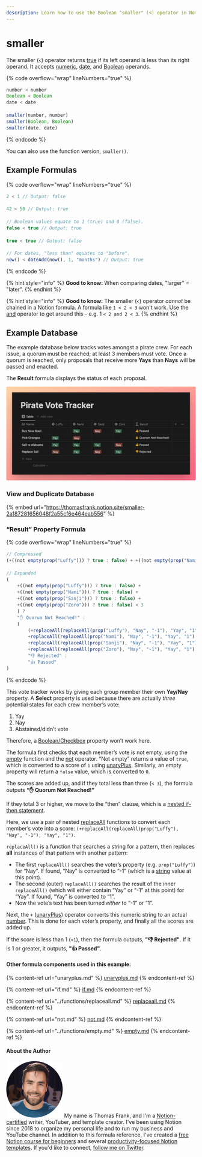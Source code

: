 ```yaml
---
description: Learn how to use the Boolean "smaller" (<) operator in Notion formulas.
---
```


# smaller

The smaller (`<`) operator returns [true](../constants/true.md) if its left operand is less than its right operand. It accepts [numeric](../../formula-basics/data-types/number.md), [date](../../formula-basics/data-types/date-data-type.md), and [Boolean](../../formula-basics/data-types/boolean-checkbox.md) operands.

{% code overflow="wrap" lineNumbers="true" %}
```jsx
number < number
Boolean < Boolean
date < date

smaller(number, number)
smaller(Boolean, Boolean)
smaller(date, date)
```
{% endcode %}

You can also use the function version, `smaller()`.

## Example Formulas

{% code overflow="wrap" lineNumbers="true" %}
```jsx
2 < 1 // Output: false

42 < 50 // Output: true

// Boolean values equate to 1 (true) and 0 (false).
false < true // Output: true

true < true // Output: false

// For dates, "less than" equates to "before".
now() < dateAdd(now(), 1, "months") // Output: true
```
{% endcode %}

{% hint style="info" %}
**Good to know:** When comparing dates, "larger" = "later".
{% endhint %}

{% hint style="info" %}
**Good to know:** The smaller (`<`) operator _cannot_ be chained in a Notion formula. A formula like `1 < 2 < 3` won't work. Use the [and](and.md) operator to get around this - e.g. 1 `< 2 and 2 < 3`.
{% endhint %}

## Example Database

The example database below tracks votes amongst a pirate crew. For each issue, a quorum must be reached; at least 3 members must vote. Once a quorum is reached, only proposals that receive more **Yays** than **Nays** will be passed and enacted.

The **Result** formula displays the status of each proposal.

![](<../../.gitbook/assets/Vote Tracker - Smaller Operator Example - Notion Formulas.png>)

### View and Duplicate Database

{% embed url="https://thomasfrank.notion.site/smaller-2a187281656048f2a55cf6e464eab556" %}

### “Result” Property Formula

{% code overflow="wrap" lineNumbers="true" %}
```jsx
// Compressed
(+((not empty(prop("Luffy"))) ? true : false) + +((not empty(prop("Nami"))) ? true : false) + +((not empty(prop("Sanji"))) ? true : false) + +((not empty(prop("Zoro"))) ? true : false) < 3) ? "✋ Quorum Not Reached!" : ((+replaceAll(replaceAll(prop("Luffy"), "Nay", "-1"), "Yay", "1") + +replaceAll(replaceAll(prop("Nami"), "Nay", "-1"), "Yay", "1") + +replaceAll(replaceAll(prop("Sanji"), "Nay", "-1"), "Yay", "1") + +replaceAll(replaceAll(prop("Zoro"), "Nay", "-1"), "Yay", "1") < 1) ? "👎 Rejected" : "👍 Passed")

// Expanded
(
    +((not empty(prop("Luffy"))) ? true : false) + 
    +((not empty(prop("Nami"))) ? true : false) + 
    +((not empty(prop("Sanji"))) ? true : false) + 
    +((not empty(prop("Zoro"))) ? true : false) < 3
    ) ? 
    "✋ Quorum Not Reached!" : 
    (
        (+replaceAll(replaceAll(prop("Luffy"), "Nay", "-1"), "Yay", "1") + 
        +replaceAll(replaceAll(prop("Nami"), "Nay", "-1"), "Yay", "1") + 
        +replaceAll(replaceAll(prop("Sanji"), "Nay", "-1"), "Yay", "1") + 
        +replaceAll(replaceAll(prop("Zoro"), "Nay", "-1"), "Yay", "1") < 1) ? 
        "👎 Rejected" : 
        "👍 Passed"
)
```
{% endcode %}

This vote tracker works by giving each group member their own **Yay/Nay** property. A **Select** property is used because there are actually _three_ potential states for each crew member’s vote:

1. Yay
2. Nay
3. Abstained/didn’t vote

Therefore, a [Boolean/Checkbox](../../formula-basics/data-types/boolean-checkbox.md) property won’t work here.

The formula first checks that each member’s vote is not empty, using the [empty](../functions/empty.md) function and the [not](not.md) operator. “Not empty” returns a value of `true`, which is converted to a score of `1` using [unaryPlus](unaryplus.md). Similarly, an empty property will return a `false` value, which is converted to `0`.

The scores are added up, and if they total less than three (`< 3`), the formula outputs **“✋ Quorum Not Reached!”**

If they total 3 or higher, we move to the “then” clause, which is a [nested if-then statement](if.md#nested-if-then-statements).

Here, we use a pair of nested [replaceAll](../functions/replaceall.md) functions to convert each member’s vote into a score: `(+replaceAll(replaceAll(prop("Luffy"), "Nay", "-1"), "Yay", "1")`.

`replaceAll()` is a function that searches a string for a pattern, then replaces **all** instances of that pattern with another pattern:

* The first `replaceAll()` searches the voter’s property (e.g. `prop("Luffy")`) for “Nay”. If found, “Nay” is converted to “-1” (which is a [string](../../formula-basics/data-types/string.md) value at this point).
* The second (outer) `replaceAll()` searches the result of the inner `replaceAll()` (which will either contain “Yay” or “-1” at this point) for “Yay”. If found, “Yay” is converted to “1”.
* Now the vote’s text has been turned _either_ to “-1” or “1”.

Next, the `+` ([unaryPlus](unaryplus.md)) operator converts this numeric string to an actual [number](../../formula-basics/data-types/number.md). This is done for each voter’s property, and finally all the scores are added up.

If the score is less than 1 (`<1`), then the formula outputs, **"👎 Rejected"**. If it is 1 or greater, it outputs, **"👍 Passed"**.

#### Other formula components used in this example:

{% content-ref url="unaryplus.md" %}
[unaryplus.md](unaryplus.md)
{% endcontent-ref %}

{% content-ref url="if.md" %}
[if.md](if.md)
{% endcontent-ref %}

{% content-ref url="../functions/replaceall.md" %}
[replaceall.md](../functions/replaceall.md)
{% endcontent-ref %}

{% content-ref url="not.md" %}
[not.md](not.md)
{% endcontent-ref %}

{% content-ref url="../functions/empty.md" %}
[empty.md](../functions/empty.md)
{% endcontent-ref %}

#### About the Author

<img src="../../.gitbook/assets/Notion Fundamentals with Thomas Frank - Avatar 2021 compressed (1).png" alt="" data-size="line"> My name is Thomas Frank, and I'm a [Notion-certified](https://www.credly.com/badges/95fae13a-17bf-4b4a-a3d2-d58c8a3e6a2a/public\_url) writer, YouTuber, and template creator. I've been using Notion since 2018 to organize my personal life and to run my business and YouTube channel. In addition to this formula reference, I've created a [free Notion course for beginners](https://thomasjfrank.com/fundamentals/) and several [productivity-focused Notion templates](https://thomasjfrank.com/templates/). If you'd like to connect, [follow me on Twitter](https://twitter.com/TomFrankly).
